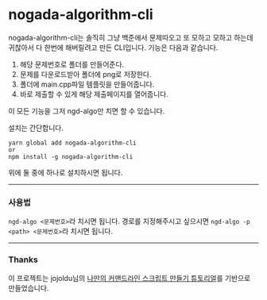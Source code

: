 # nogada-algorithm-cli

nogada-algorithm-cli는 솔직히 그냥 백준에서 문제따오고 또 모하고 모하고 하는데 귀찮아서 다 한번에 해버릴려고 만든 CLI입니다.
기능은 다음과 같습니다.

1. 해당 문제번호로 폴더를 만들어준다.
2. 문제를 다운로드받아 폴더에 png로 저장한다.
3. 폴더에 main.cpp파일 템플릿을 만들어줍니다.
4. 바로 제출할 수 있게 해당 제출페이지를 열어줍니다.

이 모든 기능을 그저 ngd-algo만 치면 할 수 있습니다.

설치는 간단합니다.

```code
yarn global add nogada-algorithm-cli
or
npm install -g nogada-algorithm-cli
```

위에 둘 중에 하나로 설치하시면 됩니다.

---

### 사용법

`ngd-algo <문제번호>`라 치시면 됩니다.
경로를 지정해주시고 싶으시면 `ngd-algo -p <path> <문제번호>`라 치시면 됩니다.

---

### Thanks

이 프로젝트는 jojoldu님의 [나만의 커맨드라인 스크립트 만들기 튜토리얼](https://github.com/jojoldu/my-cli)를 기반으로 만들었습니다.

